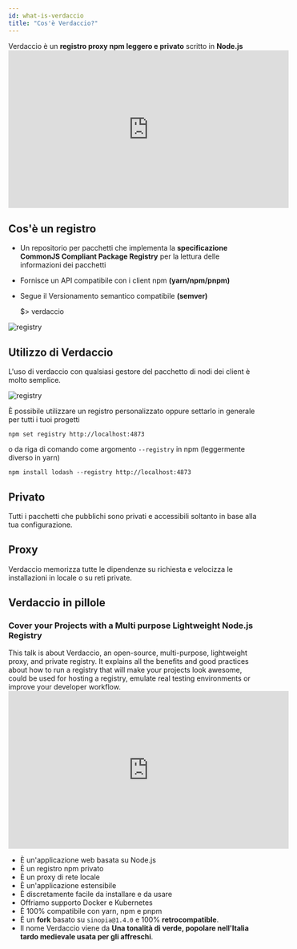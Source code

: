 ```yaml
---
id: what-is-verdaccio
title: "Cos'è Verdaccio?"
---
```


Verdaccio è un **registro proxy npm leggero e privato** scritto in **Node.js** <iframe width="560" height="315" src="https://www.youtube.com/embed/hDIFKzmoCaA?enablejsapi=1" frameborder="0" allow="accelerometer; autoplay; encrypted-media; gyroscope; picture-in-picture" allowfullscreen mark="crwd-mark"></iframe> 

## Cos'è un registro

* Un repositorio per pacchetti che implementa la **specificazione CommonJS Compliant Package Registry** per la lettura delle informazioni dei pacchetti
* Fornisce un API compatibile con i client npm **(yarn/npm/pnpm)**
* Segue il Versionamento semantico compatibile **(semver)**

    $> verdaccio
    

![registry](assets/verdaccio_server.gif)

## Utilizzo di Verdaccio

L'uso di verdaccio con qualsiasi gestore del pacchetto di nodi dei client è molto semplice.

![registry](assets/npm_install.gif)

È possibile utilizzare un registro personalizzato oppure settarlo in generale per tutti i tuoi progetti

    npm set registry http://localhost:4873
    

o da riga di comando come argomento `--registry` in npm (leggermente diverso in yarn)

    npm install lodash --registry http://localhost:4873
    

## Privato

Tutti i pacchetti che pubblichi sono privati e accessibili soltanto in base alla tua configurazione.

## Proxy

Verdaccio memorizza tutte le dipendenze su richiesta e velocizza le installazioni in locale o su reti private.

## Verdaccio in pillole

### Cover your Projects with a Multi purpose Lightweight Node.js Registry

This talk is about Verdaccio, an open-source, multi-purpose, lightweight proxy, and private registry. It explains all the benefits and good practices about how to run a registry that will make your projects look awesome, could be used for hosting a registry, emulate real testing environments or improve your developer workflow. <iframe width="560" height="315" src="https://www.youtube.com/embed/oVCjDWeehAQ?enablejsapi=1" frameborder="0" allow="accelerometer; autoplay; encrypted-media; gyroscope; picture-in-picture" allowfullscreen mark="crwd-mark"></iframe> 

* È un'applicazione web basata su Node.js
* È un registro npm privato
* È un proxy di rete locale
* È un'applicazione estensibile
* È discretamente facile da installare e da usare
* Offriamo supporto Docker e Kubernetes
* È 100% compatibile con yarn, npm e pnpm
* È un **fork** basato su `sinopia@1.4.0` e 100% **retrocompatible**.
* Il nome Verdaccio viene da **Una tonalità di verde, popolare nell'Italia tardo medievale usata per gli affreschi**.